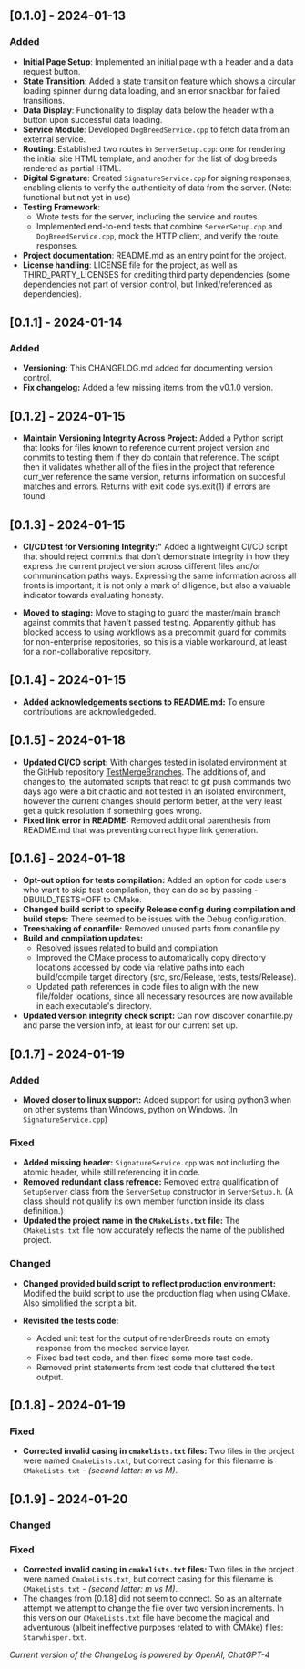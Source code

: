## [0.1.0] - 2024-01-13

### Added

- **Initial Page Setup**: Implemented an initial page with a header and a data request button.
- **State Transition**: Added a state transition feature which shows a circular loading spinner during data loading, and an error snackbar for failed transitions.
- **Data Display**: Functionality to display data below the header with a button upon successful data loading.
- **Service Module**: Developed `DogBreedService.cpp` to fetch data from an external service.
- **Routing**: Established two routes in `ServerSetup.cpp`: one for rendering the initial site HTML template, and another for the list of dog breeds rendered as partial HTML.
- **Digital Signature**: Created `SignatureService.cpp` for signing responses, enabling clients to verify the authenticity of data from the server. (Note: functional but not yet in use)
- **Testing Framework**: 
  - Wrote tests for the server, including the service and routes.
  - Implemented end-to-end tests that combine `ServerSetup.cpp` and `DogBreedService.cpp`, mock the HTTP client, and verify the route responses.
- **Project documentation**: README.md as an entry point for the project.
- **License handling**: LICENSE file for the project, as well as THIRD_PARTY_LICENSES for crediting third party dependencies (some dependencies not part of version control, but linked/referenced as dependencies).

## [0.1.1] - 2024-01-14

### Added

- **Versioning:** This CHANGELOG.md added for documenting version control.
- **Fix changelog:** Added a few missing items from the v0.1.0 version.

## [0.1.2] - 2024-01-15

- **Maintain Versioning Integrity Across Project:**  Added a Python script that looks for files known to reference current project version and commits to testing them if they do contain that reference. The script then it validates whether all of the files in the project that reference curr_ver reference the same version, returns information on succesful matches and errors. Returns with exit code sys.exit(1) if errors are found.

## [0.1.3] - 2024-01-15

- **CI/CD test for Versioning Integrity:"** Added a lightweight CI/CD script that should reject commits that don't demonstrate integrity in how they express the current project version across different files and/or communincation paths ways. Expressing the same information across all fronts is important; it is not only a mark of diligence, but also a valuable indicator towards evaluating honesty.

- **Moved to staging:** Move to staging to guard the master/main branch against commits that haven't passed testing. Apparently github has blocked access to using workflows as a precommit guard for commits for non-enterprise repositories, so this is a viable workaround, at least for a non-collaborative repository.

## [0.1.4] - 2024-01-15

- **Added acknowledgements sections to README.md:** To ensure contributions are acknowledgeded.

## [0.1.5] - 2024-01-18

- **Updated CI/CD script:** With changes tested in isolated environment at the GitHub repository [TestMergeBranches](https://github.com/mittons/TestMergeBranches). The additions of, and changes to, the automated scripts that react to git push commands two days ago were a bit chaotic and not tested in an isolated environment, however the current changes should perform better, at the very least get a quick resolution if something goes wrong.
- **Fixed link error in README:** Removed additional parenthesis from README.md that was preventing correct hyperlink generation.

## [0.1.6] - 2024-01-18
- **Opt-out option for tests compilation:** Added an option for code users who want to skip test compilation, they can do so by passing -DBUILD_TESTS=OFF to CMake.
- **Changed build script to specify Release config during compilation and build steps:** There seemed to be issues with the Debug configuration.
- **Treeshaking of conanfile:** Removed unused parts from conanfile.py
- **Build and compilation updates:**    
	- Resolved issues related to build and compilation
	- Improved the CMake process to automatically copy directory locations accessed by code via relative paths into each build/compile target directory (src, src/Release, tests, tests/Release).
  - Updated path references in code files to align with the new file/folder locations, since all necessary resources are now available in each executable's directory.
- **Updated version integrity check script:** Can now discover conanfile.py and parse the version info, at least for our current set up.

## [0.1.7] - 2024-01-19

### Added
- **Moved closer to linux support:** Added support for using python3 when on other systems than Windows, python on Windows. (In `SignatureService.cpp`)


### Fixed
- **Added missing header:** `SignatureService.cpp` was not including the atomic header, while still referencing it in code.
- **Removed redundant class refrence:** Removed extra qualification of `SetupServer` class from the `ServerSetup` constructor in `ServerSetup.h`. (A class should not qualify its own member function inside its class definition.)
- **Updated the project name in the `CMakeLists.txt` file:** The `CMakeLists.txt` file now accurately reflects the name of the published project.

### Changed

- **Changed provided build script to reflect production environment:** Modified the build script to use the production flag when using CMake. Also simplified the script a bit.
  
- **Revisited the tests code:**
  - Added unit test for the output of renderBreeds route on empty response from the mocked service layer.
  - Fixed bad test code, and then fixed some more test code. 
  - Removed print statements from test code that cluttered the test output.

## [0.1.8] - 2024-01-19

### Fixed
- **Corrected invalid casing in `cmakelists.txt` files:** Two files in the project were named `CmakeLists.txt`, but correct casing for this filename is `CMakeLists.txt` - *(second letter: m vs M)*.

## [0.1.9] - 2024-01-20

### Changed

### Fixed
- **Corrected invalid casing in `cmakelists.txt` files:** Two files in the project were named `CmakeLists.txt`, but correct casing for this filename is `CMakeLists.txt` - *(second letter: m vs M)*.
- The changes from [0.1.8] did not seem to connect. So as an alternate attempt we attempt to change the file over two version increments. In this version our `CMakeLists.txt` file have become the magical and adventurous (albeit ineffective purposes related to with CMAke) files: `Starwhisper.txt`.

*Current version of the ChangeLog is powered by OpenAI, ChatGPT-4*
